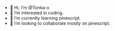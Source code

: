 - 👋 Hi, I’m @Tonka-x
- 👀 I’m interested in coding.
- 🌱 I’m currently learning pinescript.
- 💞️ I’m looking to collaborate mostly on pinescript.

 


<!---
Tonka-x/Tonka-x is a ✨ special ✨ repository because its `README.md` (this file) appears on your GitHub profile.
You can click the Preview link to take a look at your changes.
--->
